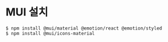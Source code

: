 # MUI 설치
`$ npm install @mui/material @emotion/react @emotion/styled`   
`$ npm install @mui/icons-material`